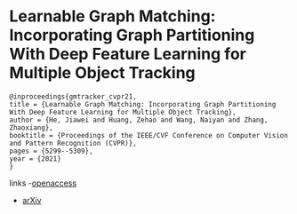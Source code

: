 # Learnable Graph Matching: Incorporating Graph Partitioning With Deep Feature Learning for Multiple Object Tracking

```
@inproceedings{gmtracker_cvpr21,
title = {Learnable Graph Matching: Incorporating Graph Partitioning With Deep Feature Learning for Multiple Object Tracking},
author = {He, Jiawei and Huang, Zehao and Wang, Naiyan and Zhang, Zhaoxiang},
booktitle = {Proceedings of the IEEE/CVF Conference on Computer Vision and Pattern Recognition (CVPR)},
pages = {5299--5309},
year = {2021}
}
```
links
-[openaccess](http://openaccess.thecvf.com//content/CVPR2021/html/He_Learnable_Graph_Matching_Incorporating_Graph_Partitioning_With_Deep_Feature_Learning_CVPR_2021_paper.html)
- [arXiv](https://arxiv.org/abs/2103.16178)
